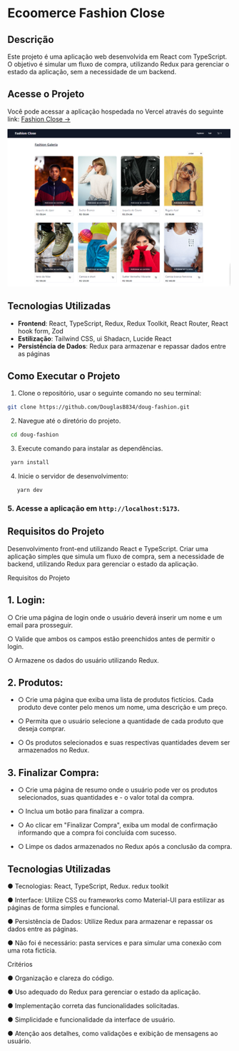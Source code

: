 # Ecoomerce Fashion Close

## Descrição

Este projeto é uma aplicação web desenvolvida em React com TypeScript. O objetivo é simular um fluxo de compra, utilizando Redux para gerenciar o estado da aplicação, sem a necessidade de um backend.

## Acesse o Projeto

Você pode acessar a aplicação hospedada no Vercel através do seguinte link:
[Fashion Close -> ](https://doug-fashion.vercel.app/)

<img src="././public/Fashionpage.png" alt="Prévia Ecommerce" style="width: 500px; height: auto;" />

## Tecnologias Utilizadas

- **Frontend**: React, TypeScript, Redux, Redux Toolkit, React Router, React hook form, Zod
- **Estilização**: Tailwind CSS, ui Shadacn, Lucide React
- **Persistência de Dados**: Redux para armazenar e repassar dados entre as páginas

## Como Executar o Projeto

1. Clone o repositório, usar o seguinte comando no seu terminal:

```bash
git clone https://github.com/DouglasB834/doug-fashion.git
```

2. Navegue até o diretório do projeto.

```bash
 cd doug-fashion
```

3. Execute comando para instalar as dependências.

```bash
 yarn install
```

4. Inicie o servidor de desenvolvimento:

```bash
   yarn dev
```

### 5. Acesse a aplicação em `http://localhost:5173`.

## Requisitos do Projeto

Desenvolvimento front-end utilizando React e TypeScript. Criar uma aplicação simples que simula um fluxo de compra, sem a necessidade de backend, utilizando Redux para gerenciar o estado da aplicação.

Requisitos do Projeto

## 1. Login:

○ Crie uma página de login onde o usuário deverá inserir um nome e um email para prosseguir.

○ Valide que ambos os campos estão preenchidos antes de permitir o login.

○ Armazene os dados do usuário utilizando Redux.

## 2. Produtos:

- ○ Crie uma página que exiba uma lista de produtos fictícios. Cada produto deve conter pelo menos um nome, uma descrição e um preço.

- ○ Permita que o usuário selecione a quantidade de cada produto que deseja comprar.

- ○ Os produtos selecionados e suas respectivas quantidades devem ser armazenados no Redux.

## 3. Finalizar Compra:

- ○ Crie uma página de resumo onde o usuário pode ver os produtos selecionados, suas quantidades e - o valor total da compra.

- ○ Inclua um botão para finalizar a compra.

- ○ Ao clicar em "Finalizar Compra", exiba um modal de confirmação informando que a compra foi concluída com sucesso.

- ○ Limpe os dados armazenados no Redux após a conclusão da compra.

## Tecnologias Utilizadas

● Tecnologias: React, TypeScript, Redux. redux toolkit

● Interface: Utilize CSS ou frameworks como Material-UI para estilizar as páginas de forma simples e funcional.

● Persistência de Dados: Utilize Redux para armazenar e repassar os dados entre as páginas.

● Não foi é necessário: pasta services e para simular uma conexão com uma rota fictícia.

Critérios

● Organização e clareza do código.

● Uso adequado do Redux para gerenciar o estado da aplicação.

● Implementação correta das funcionalidades solicitadas.

● Simplicidade e funcionalidade da interface de usuário.

● Atenção aos detalhes, como validações e exibição de mensagens ao usuário.
